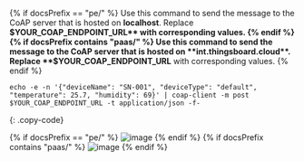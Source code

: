 {% if docsPrefix == "pe/" %}
Use this command to send the message to the CoAP server that is hosted on **localhost**. Replace **$YOUR_COAP_ENDPOINT_URL** with corresponding values.
{% endif %}
{% if docsPrefix contains "paas/" %}
Use this command to send the message to the CoAP server that is hosted on **int.thingsboard.cloud**. Replace **$YOUR_COAP_ENDPOINT_URL** with corresponding values.
{% endif %}

```shell
echo -e -n '{"deviceName": "SN-001", "deviceType": "default", "temperature": 25.7, "humidity": 69}' | coap-client -m post $YOUR_COAP_ENDPOINT_URL -t application/json -f-
```
{: .copy-code}

{% if docsPrefix == "pe/" %}
![image](/images/user-guide/integrations/coap/terminal-json-pe.png)
{% endif %}
{% if docsPrefix contains "paas/" %}
![image](/images/user-guide/integrations/coap/terminal-json-paas.png)
{% endif %}
